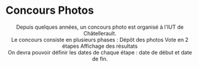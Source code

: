 # Concours Photos

<p align=center>Depuis quelques années, un concours photo est organisé à l'IUT de Châtellerault.<br> 
Le concours consiste en plusieurs phases : Dépôt des photos Vote en 2 étapes Affichage des résultats<br>
On devra pouvoir définir les dates de chaque étape : date de début et date de fin. </p>

